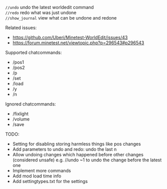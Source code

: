 `//undo` undo the latest worldedit command<br/>
`//redo` redo what was just undone<br/>
`//show_journal` view what can be undone and redone

Related issues:
* https://github.com/Uberi/Minetest-WorldEdit/issues/43
* https://forum.minetest.net/viewtopic.php?p=296543#p296543

Supported chatcommands:
* /pos1
* /pos2
* /p
* /set
* /load
* /y
* /n

Ignored chatcommands:
* /fixlight
* /volume
* /save


TODO:
* Setting for disabling storing harmless things like pos changes
* Add parameters to undo and redo: undo the last n
* Allow undoing changes which happened before other changes (considered unsafe)
	e.g. //undo ~1 to undo the change before the latest one
* Implement more commands
* Add mod load time info
* Add settingtypes.txt for the settings
